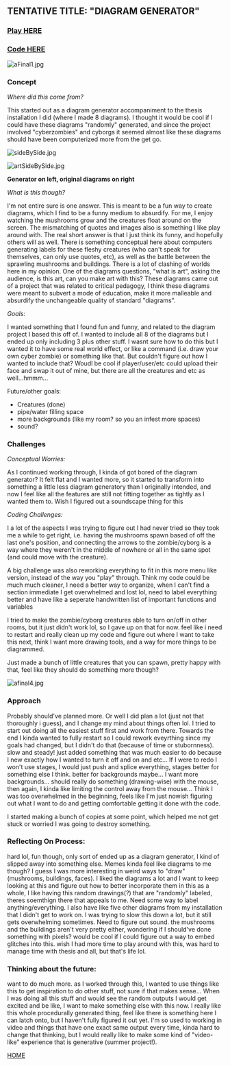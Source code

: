 ## TENTATIVE TITLE: "DIAGRAM GENERATOR"

### [Play HERE](https://editor.p5js.org/chrismdv00/full/C0xxCQ6c0)

### [Code HERE](https://editor.p5js.org/chrismdv00/sketches/C0xxCQ6c0)

![aFinal1.jpg]({{site.baseurl}}/aFinal1.jpg)

### Concept

_Where did this come from?_

This started out as a diagram generator accompaniment to the thesis installation I did (where I made 8 diagrams). I thought it would be cool if I could have these diagrams "randomly" generated, and since the project involved "cyberzombies" and cyborgs it seemed almost like these diagrams should have been computerized more from the get go. 

![sideBySide.jpg]({{site.baseurl}}/sideBySide.jpg)

![artSideBySide.jpg]({{site.baseurl}}/artSideBySide.jpg)


**Generator on left, original diagrams on right**

_What is this though?_

I'm not entire sure is one answer. This is meant to be a fun way to create diagrams, which I find to be a funny medium to absurdify. For me, I enjoy watching the mushrooms grow and the creatures float around on the screen. The mismatching of quotes and images also is something I like play around with. The real short answer is that I just think its funny, and hopefully others will as well. There is something conceptual here about computers generating labels for these fleshy creatures (who can't speak for themselves, can only use quotes, etc), as well as the battle between the sprawling mushrooms and buildings. There is a lot of clashing of worlds here in my opinion. One of the diagrams questions, "what is art", asking the audience, is this art, can you make art with this? These diagrams came out of a project that was related to critical pedagogy, I think these diagrams were meant to subvert a mode of education, make it more malleable and absurdify the unchangeable quality of standard "diagrams". 

_Goals:_

I wanted something that I found fun and funny, and related to the diagram project I based this off of. I wanted to include all 8 of the diagrams but I ended up only including 3 plus other stuff. I wasnt sure how to do this but I wanted it to have some real world effect, or like a command (i.e. draw your own cyber zombie) or something like that. But couldn't figure out how I wanted to include that? Woudl be cool if player/user/etc could upload their face and swap it out of mine, but there are all the creatures and etc as well...hmmm...

Future/other goals:

- Creatures (done)
- pipe/water filling space
- more backgrounds (like my room? so you an infest more spaces)
- sound?


### Challenges

_Conceptual Worries:_

As I continued working through, I kinda of got bored of the diagram generator? It felt flat and I wanted more, so it started to transform into something a little less diagram generatory than I originally intended, and now I feel like all the features are still not fitting together as tightly as I wanted them to. Wish I figured out a soundscape thing for this

_Coding Challenges:_

I a lot of the aspects I was trying to figure out I had never tried so they took me a while to get right, i.e. having the mushrooms spawn based of off the last one's position, and connecting the arrows to the zombie/cyborg is a way where they weren't in the middle of nowhere or all in the same spot (and could move with the creature).

A big challenge was also reworking everything to fit in this more menu like version, instead of the way you "play" through. Think my code could be much much cleaner, I need a better way to organize, when I can't find a section immediate I get overwhelmed and lost lol, need to label everything better and have like a seperate handwritten list of important functions and variables 

I tried to make the zombie/cyborg creatures able to turn on/off in other rooms, but it just didn't work lol, so I gave up on that for now. feel like i need to restart and really clean up my code and figure out where I want to take this next, think I want more drawing tools, and a way for more things to be diagrammed. 

Just made a bunch of little creatures that you can spawn, pretty happy with that, feel like they should do something more though?

![afinal4.jpg]({{site.baseurl}}/afinal4.jpg)


### Approach

Probably should've planned more. Or well I did plan a lot (just not that thoroughly i guess), and I  change my mind about things often lol. I tried to start out doing all the easiest stuff first and work from there. Towards the end I kinda wanted to fully restart so I could rework eveyrthing since my goals had changed, but I didn't do that (because of time or stubornness). slow and steady! just added something that was much easier to do because I new exactly how I wanted to turn it off and on and etc... If I were to redo I won't use stages, I would just push and splice everything, stages better for something else I think. better for backgrounds maybe... I want more backgrounds... should really do something (drawing-wise) with the mouse, then again, I kinda like limiting the control away from the mouse... Think I was too overwhelmed in the beginning, feels like I'm just nowish figuring out what I want to do and getting comfortable getting it done with the code.

I started making a bunch of copies at some point, which helped me not get stuck or worried I was going to destroy something.

### Reflecting On Process:

hard lol, fun though, only sort of ended up as a diagram generator, I kind of slipped away into something else. Memes kinda feel like diagrams to me though? I guess I was more interesting in weird ways to "draw" (mushrooms, buildings, faces). I liked the diagrams a lot and I want to keep looking at this and figure out how to better incorporate them in this as a whole, I like having this random drawings(?) that are "randomly" labeled, theres soemthign there that appeals to me. Need some way to label anything/everything. I also have like five other diagrams from my installation that I didn't get to work on. I was trying to slow this down a lot, but it still gets overwhelming sometimes. Need to figure out sound. the mushrooms and the buildings aren't very pretty either, wondering if I should've done something with pixels? would be cool if I could figure out a way to embed glitches into this. wish I had more time to play around with this, was hard to manage time with thesis and all, but that's life lol. 

### Thinking about the future:

want to do much more. as I worked through this, I wanted to use things like this to get inspiration to do other stuff, not sure if that makes sense... When I was doing all this stuff and would see the random outputs I would get excited and be like, I want to make something else with this now. I really like this whole procedurally generated thing, feel like there is something here I can latch onto, but I haven't fully figured it out yet. I'm so used to working in video and things that have one exact same output every time, kinda hard to change that thinking, but I would really like to make some kind of "video-like" experience that is generative (summer project!). 


[HOME](README.md)
